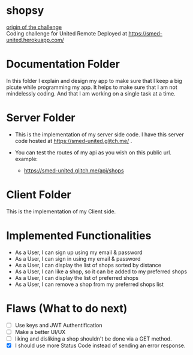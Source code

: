 # shopsy
[origin of the challenge](https://github.com/hiddenfounders/web-coding-challenge)  
Coding challenge for United Remote Deployed at https://smed-united.herokuapp.com/

# Documentation Folder
In this folder I explain and design my app to make sure that I keep a big picute while programming my app.
It helps to make sure that I am not mindelessly coding. And that I am working on a single task at a time. 

# Server Folder
- This is the implementation of my server side code.
I have this server code hosted at https://smed-united.glitch.me/ .

- You can test the routes of my api as you wish on this public url. example:
    - https://smed-united.glitch.me/api/shops


# Client Folder
This is the implementation of my Client side.

# Implemented Functionalities 
- As a User, I can sign up using my email & password
- As a User, I can sign in using my email & password
- As a User, I can display the list of shops sorted by distance
- As a User, I can like a shop, so it can be added to my preferred shops
- As a User, I can display the list of preferred shops
- As a User, I can remove a shop from my preferred shops list

# Flaws (What to do next)
- [ ] Use keys and JWT Authentification
- [ ] Make a better UI/UX
- [ ] liking and disliking a shop shouldn't be done via a GET method.
- [x] I should use more Status Code instead of sending an error response.
